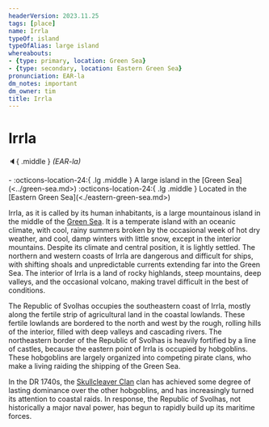 ```yaml
---
headerVersion: 2023.11.25
tags: [place]
name: Irrla
typeOf: island
typeOfAlias: large island
whereabouts:
- {type: primary, location: Green Sea}
- {type: secondary, location: Eastern Green Sea}
pronunciation: EAR-la
dm_notes: important
dm_owner: tim
title: Irrla
---
```

# Irrla
:speaker:{ .middle } *(EAR-la)*  
<div class="grid cards ext-narrow-margin ext-one-column" markdown>
-    :octicons-location-24:{ .lg .middle } A large island in the [Green Sea](<../green-sea.md>)  
    :octicons-location-24:{ .lg .middle } Located in the [Eastern Green Sea](<./eastern-green-sea.md>)  
</div>


Irrla, as it is called by its human inhabitants, is a large mountainous island in the middle of the [Green Sea](<../green-sea.md>). It is a temperate island with an oceanic climate, with cool, rainy summers broken by the occasional week of hot dry weather, and cool, damp winters with little snow, except in the interior mountains. Despite its climate and central position, it is lightly settled. The northern and western coasts of Irrla are dangerous and difficult for ships, with shifting shoals and unpredictable currents extending far into the Green Sea. The interior of Irrla is a land of rocky highlands, steep mountains,  deep valleys, and the occasional volcano, making travel difficult in the best of conditions. 

The Republic of Svolhas occupies the southeastern coast of Irrla, mostly along the fertile strip of agricultural land in the coastal lowlands. These fertile lowlands are bordered to the north and west by the rough, rolling hills of the interior, filled with deep valleys and cascading rivers. The northeastern border of the Republic of Svolhas is heavily fortified by a line of castles, because the eastern point of Irrla is occupied by hobgoblins. These hobgoblins are largely organized into competing pirate clans, who make a living raiding the shipping of the Green Sea. 


In the DR 1740s, the [Skullcleaver Clan](<../../groups/hobgoblin-clans/skullcleaver-clan.md>) clan has achieved some degree of lasting dominance over the other hobgoblins, and has increasingly turned its attention to coastal raids. In response, the Republic of Svolhas, not historically a major naval power, has begun to rapidly build up its maritime forces. 

  
